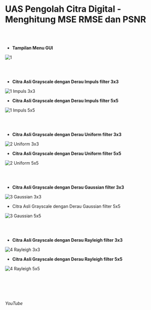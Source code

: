 # **UAS Pengolah Citra Digital - Menghitung MSE RMSE dan PSNR**<br/>
</br>
</br>

+ **Tampilan Menu GUI**

![1](https://user-images.githubusercontent.com/56438848/126280047-4648fda3-5690-46fb-a102-f5659bff7a51.JPG)

</br>
</br>

+ **Citra Asli Grayscale dengan Derau Impuls filter 3x3**

![1 Impuls 3x3](https://user-images.githubusercontent.com/56438848/126280057-47ed6bf3-654d-45c0-9651-79c48c6eebe6.JPG)

+ **Citra Asli Grayscale dengan Derau Impuls filter 5x5**

![1 Impuls 5x5](https://user-images.githubusercontent.com/56438848/126280064-0b7c979f-30a1-4b53-80dc-2e7f9247fe95.JPG)

</br>
</br>

+ **Citra Asli Grayscale dengan Derau Uniform  filter 3x3**

![2 Uniform 3x3](https://user-images.githubusercontent.com/56438848/126280076-1b714f87-0255-4914-acb3-7278431765ca.JPG)

+ **Citra Asli Grayscale dengan Derau Uniform  filter 5x5**

![2 Uniform 5x5](https://user-images.githubusercontent.com/56438848/126280085-8aa86589-c171-4503-899c-3e84ff6e7b4c.JPG)

</br>
</br>

+ **Citra Asli Grayscale dengan Derau Gaussian  filter 3x3**

![3 Gaussian 3x3](https://user-images.githubusercontent.com/56438848/126280096-3c9d1d99-12f6-4f15-b76a-00b0beaf5e25.JPG)

+ Citra Asli Grayscale dengan Derau Gaussian  filter 5x5

![3 Gaussian 5x5](https://user-images.githubusercontent.com/56438848/126280106-f96d9ee6-621d-4c65-9333-f51686c93b25.JPG)

</br>
</br>

+ **Citra Asli Grayscale dengan Derau Rayleigh  filter 3x3**

![4 Rayleigh 3x3](https://user-images.githubusercontent.com/56438848/126280139-093c6746-6ec2-43ae-b7da-15d62c2096e1.JPG)

+ **Citra Asli Grayscale dengan Derau Rayleigh  filter 5x5**

![4 Rayleigh 5x5](https://user-images.githubusercontent.com/56438848/126280149-80e8bb27-39e5-4a2e-a1b7-b145f6d00cc7.JPG)

</br>
</br>
</br>
</br>

_YouTube_

